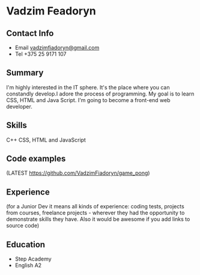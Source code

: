 # Vadzim Feadoryn
## Contact Info 
*  Email  vadzimfiadoryn@gmail.com 
*  Tel    +375 25 9171 107
## Summary
I'm highly interested in the IT sphere. It's the place where you can constandly develop.I adore the process of programming. My goal is to learn CSS, HTML and Java
Script. I'm going to become a front-end web developer.
## Skills 
C++ CSS, HTML and JavaScript
## Code examples 
(LATEST https://github.com/VadzimFiadoryn/game_pong)
## Experience 
(for a Junior Dev it means all kinds of experience: coding tests, projects from courses,
freelance projects - wherever they had the opportunity to demonstrate skills they have.
Also it would be awesome if you add links to source code)
## Education 
* Step Academy
*  English A2